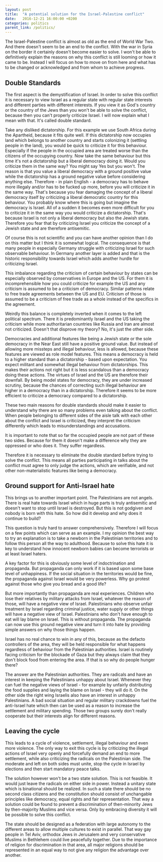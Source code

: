 ```yaml
---
layout: post
title:  "A potential solution for the Israel-Palestine conflict"
date:   2016-12-21 16:00:00 +0200
categories: politics
parent_link: /politics/
---
```


The Israel-Palestine conflict is almost as old as the end of World War Two.
And there doesn't seem to be an end to the conflict. With the war in Syria
on the border it certainly doesn't become easier to solve. I won't be able
to definitively explain the reasons on why this conflict is still looming
or how it came to be. Instead I will focus on how to move on from here
and what has to be changed or acknowledged and from whom to achieve progress.

## Double Standards

The first aspect is the demystification of Israel. In order to solve this conflict
it is necessary to view Israel as a regular state with regular state interests
and different parties with different interests. If you view it as God's country
or the country of the Jews than you won't be able to solve the conflict, because
then you can't properly criticize Israel. I will now explain what I mean with
that. It's called double standard.

Take any disliked dictatorship. For this example we use South Africa during the
Apartheid, because it fits quite well. If this dictatorship now occupies land
which belongs to another country and starts colonizing it (settling people in
the land), you would be quick to criticize it for this behaviour. Especially
if the people in the occupied area are treated worse than the citizens of the
occupying country. Now take the same behaviour but this time it's not a dictatorship
but a liberal democracy doing it. Would you criticize them in the same way?
You might say Yes but you won't. The reason is that you value a liberal
democracy with a ground positive value while the dictatorship has a ground
negative value before considering anything else. Therefore - in plain English -
a democracy has to behave more illegaly and/or has to be fucked up more, before
you will criticize it in the same way. That's because you fear damaging the concept
of a liberal democracy itself by criticizing a liberal democratic country for this
behaviour.
You probably know where this is going but imagine the democracy is Israel. All
of a sudden it becomes even more difficult for you to criticize it in the same
way you would criticize a dictatorship. That's because Israel is not only a liberal
democracy but also the Jewish state. Therefore you fear that by criticizing Israel
you criticize the concept of a Jewish state and are therefore antisemitic.

Of course this is not scientific and you can have another opinion than I do on
this matter but I think it is somewhat logical. The consequence is that many
people in especially Germany struggle with criticizing
Israel for such observable behaviour. In Germany another layer is added and that
is the historic responsibility towards Israel which adds another hurdle for criticizing
Israel.

This imbalance regarding the criticism of certain behaviour by states can be
especially observed by conservatives in Europe and the US. For them it is incomprehensible
how you could criticize for example the US and any criticism is assumed to be
a criticism of democracy. Similar patterns relate to free trade agreements
between the US and EU. Criticism of those is assumed to be a criticism of
free trade as a whole instead of the specifics in the agreement.

Weirdly this balance is completely inverted when it comes to the left political
spectrum. There it is predominantly Israel and the US taking the criticism while
more authoritarian countries like Russia and Iran are almost not criticized.
Doesn't that disprove my theory? No, it's just the other side. 

Democracies and additional features like being a Jewish state or the sole democracy
in the Near East still have a positive ground value. But instead of allowing more
missteps and illegal behaviour, less is allowed, because these features are
viewed as role model features. This means a democracy is held to a higher
standard than a dictatorship - based upon expectation. You expect militant and
somewhat illegal behaviour from dictatorships. This makes their actions not right
but it is less scandalous than a democracy doing these actions.
The virtues of Israel and the US are therefore their downfall. By being model states
for democracy, they are under increased scrutiny, because the chances of correcting
such illegal behaviour are higher in a democracy than in a dictatorship. Therefore
it seems to be more efficient to criticize a democracy compared to a dictatorship.

These two main reasons for double standards should make it easier to understand
why there are so many problems even talking about the conflict. When people
belonging to different sides of the aisle talk with each other about the conflict
and Israel is criticized, they interpret the criticism differently which leads to
misunderstandings and accusations.

It is important to note that so far the occupied people are not part of these
two sides. Because for them it doesn't make a difference why they are oppressed
or who does it. They suffer regardless.

Therefore it is necessary to eliminate the double standard before trying to solve
the conflict. This means all parties participating in talks about the conflict
must agree to only judge the actions, which are verifiable, and not other 
non-materialistic features like being a democracy.

## Ground support for Anti-Israel hate

This brings us to another important point. The Palestinians are not angels.
There is real hate towards Israel which in huge parts is truly antisemitic and
doesn't want to stop until Israel is destroyed. But this is not godgiven and nobody
is born with this hate. So how did it develop and why does it continue to build?

This question is truly hard to answer comprehensively. Therefore I will focus on
a few points which can serve as an example. I my opinion the best way to try
an explanation is to take a newborn in the Palestinian territories and to follow
this person all the way to adulthood. Because to solve this hate it is key to
understand how innocent newborn babies can become terrorists or at least Israel
haters.

A key factor for this is obviously some level of indoctrination and propaganda.
But propaganda can only work if it is based upon some base level of unhappiness.
If the social situation in the territories would be fine, the propaganda against
Israel would be very powerless. Why go protest against those who give you bread
and a good life?

But more importantly than propaganda are real experiences. Children who lose their
relatives by military attacks from Israel, whatever the reason of those, will have a
negative view of Israel. Palestinians who observe unfair treatment by Israel
regarding criminal justice, water supply or other things will have a negative
view of Israel. Palestinians who don't have enough to eat will lay blame on Israel.
This is without propaganda. The propaganda can now use this ground negative
view and turn it into hate by providing simple answers on why those things happen.

Israel has no real chance to win in any of this, because as the defacto controllers
of the area, they will be held responsible for what happens regardless of behaviour
from the Palestinian authorities. Israel is routinely facing criticism for the
blockade of Gaza but they always claim that they don't block food from entering
the area. If that is so why do people hunger there?

The answer are the Palestinian authorities. They are radicals and have an interest
in keeping the Palestinians unhappy about Israel. Whenever they can fuel the
negative views of Israel - for example by unfairly distributing the food supplies
and laying the blame on Israel - they will do it. On the other side the right
wing Israelis also have an interest in unhappy Palestinians. A bad social situation
and regular military crackdowns fuel the anti-Israel hate which then can be used
as a reason to increase the settlement and military spending. Those two groups
surely don't really cooperate but their interests align for different reasons.

## Leaving the cycle

This leads to a cycle of violence, settlement, illegal behaviour and even more
violence. The only way to exit this cycle is by criticizing the illegal actions
of Israel very openly and forcefully demand an end to more settlement, while also
criticizing the radicals on the Palestinian side. The moderate and left on both
sides must unite, stop the cycle in Israel by elections and then start mandatory
peace talks.

The solution however won't be a two state solution. This is not feasible. It would
just leave the radicals on either side in power. Instead a unitary state which
is binational should be realized. In such a state there should be no second class
citizens and the constitution should consist of unchangable principles like
democracy, equal rights and fair representation. That way a solution could be
found to prevent a discrimination of then-minority Jews by then-majority Muslims
and vice versa. Only by embracing diversity it will be possible to solve this
conflict.

The state should be designed as a federation with large autonomy to the different
areas to allow multiple cultures to exist in parallel. That way gay people
in Tel Aviv, orthodox Jews in Jerusalem and very conservative Muslims in Bethlehem
could live peacefully together. Due to the importance of religion for discrimination 
in that area, all major religions should be represented in an equal way to not 
give any religion the advantage over another.

